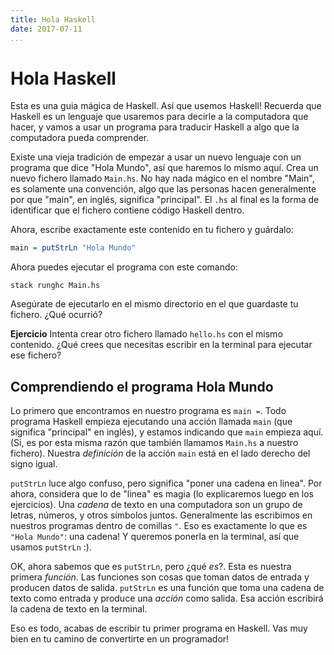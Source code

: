 ```yaml
---
title: Hola Haskell
date: 2017-07-11
...
```


# Hola Haskell

Esta es una guia mágica de Haskell. Así que usemos Haskell! Recuerda que Haskell
es un lenguaje que usaremos para decirle a la computadora que hacer, y vamos a
usar un programa para traducir Haskell a algo que la computadora pueda
comprender.

Existe una vieja tradición de empezar a usar un nuevo lenguaje con un programa
que dice "Hola Mundo", así que haremos lo mismo aquí. Crea un nuevo fichero
llamado `Main.hs`. No hay nada mágico en el nombre "Main", es solamente una
convención, algo que las personas hacen generalmente por que "main", en inglés,
significa "principal". El `.hs` al final es la forma de identificar que el
fichero contiene código Haskell dentro.

Ahora, escribe exactamente este contenido en tu fichero y guárdalo:

```haskell
main = putStrLn "Hola Mundo"
```

Ahora puedes ejecutar el programa con este comando:

```
stack runghc Main.hs
```

Asegúrate de ejecutarlo en el mismo directorio en el que guardaste tu fichero.
¿Qué ocurrió?

__Ejercicio__ Intenta crear otro fichero llamado `hello.hs` con el mismo
contenido. ¿Qué crees que necesitas escribir en la terminal para ejecutar ese
fichero?

## Comprendiendo el programa Hola Mundo

Lo primero que encontramos en nuestro programa es `main =`. Todo programa
Haskell empieza ejecutando una acción llamada `main` (que significa "principal"
en inglés), y estamos indicando que `main` empieza aquí. (Si, es por esta misma
razón que también llamamos `Main.hs` a nuestro fichero). Nuestra _definición_ de
la acción `main` está en el lado derecho del signo igual.

`putStrLn` luce algo confuso, pero significa "poner una cadena en linea". Por
ahora, considera que lo de "linea" es magia (lo explicaremos luego en los
ejercicios). Una _cadena_ de texto en una computadora son un grupo de letras,
números, y otros símbolos juntos. Generalmente las escribimos en nuestros
programas dentro de comillas `"`. Eso es exactamente lo que es `"Hola Mundo"`:
una cadena! Y queremos ponerla en la terminal, así que usamos `putStrLn` :).

OK, ahora sabemos que es `putStrLn`, pero ¿qué _es_?. Esta es nuestra primera
_función_. Las funciones son cosas que toman datos de entrada y producen datos
de salida. `putStrLn` es una función que toma una cadena de texto como entrada y
produce una _acción_ como salida. Esa acción escribirá la cadena de texto en la
terminal.

Eso es todo, acabas de escribir tu primer programa en Haskell. Vas muy bien en
tu camino de convertirte en un programador!
